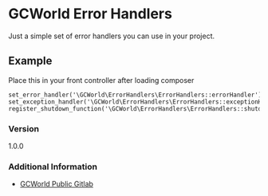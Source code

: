 # GCWorld Error Handlers

Just a simple set of error handlers you can use in your project.

## Example

Place this in your front controller after loading composer

	set_error_handler('\GCWorld\ErrorHandlers\ErrorHandlers::errorHandler');
	set_exception_handler('\GCWorld\ErrorHandlers\ErrorHandlers::exceptionHandler');
	register_shutdown_function('\GCWorld\ErrorHandlers\ErrorHandlers::shutdownHandler');

### Version
1.0.0

### Additional Information

* [GCWorld Public Gitlab](https://gitlab.konghack.com/groups/GCWorld)